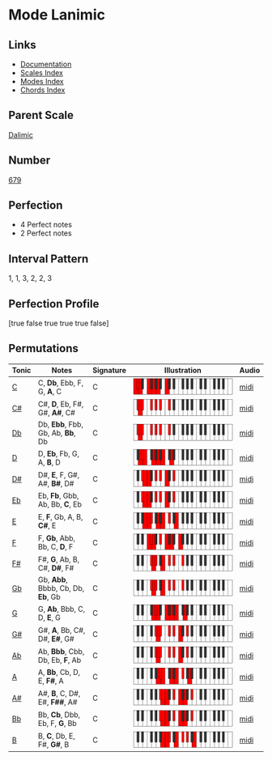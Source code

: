 # Mode Lanimic

## Links

- [Documentation](index.md)
- [Scales Index](Scales.md)
- [Modes Index](Modes.md)
- [Chords Index](Chords.md)

## Parent Scale

[Dalimic](ScaleDalimic.md)

## Number

[679](https://ianring.com/musictheory/scales/679)

## Perfection

- 4 Perfect notes
- 2 Perfect notes

## Interval Pattern

1, 1, 3, 2, 2, 3

## Perfection Profile

[true false true true true false]

## Permutations

| Tonic | Notes | Signature | Illustration | Audio |
|-------|-------|-----------|--------------|-------|
| [C](ModeCNaturalLanimic.md) | C, **Db**, Ebb, F, G, **A**, C | C | ![CNaturalLanimic](ModeCNaturalLanimic.png) | [midi](https://github.com/edipermadi/music/blob/main/docs/ModeCNaturalLanimic.mid?raw=true) |
| [C#](ModeCSharpLanimic.md) | C#, **D**, Eb, F#, G#, **A#**, C# | C | ![CSharpLanimic](ModeCSharpLanimic.png) | [midi](https://github.com/edipermadi/music/blob/main/docs/ModeCSharpLanimic.mid?raw=true) |
| [Db](ModeDFlatLanimic.md) | Db, **Ebb**, Fbb, Gb, Ab, **Bb**, Db | C | ![DFlatLanimic](ModeDFlatLanimic.png) | [midi](https://github.com/edipermadi/music/blob/main/docs/ModeDFlatLanimic.mid?raw=true) |
| [D](ModeDNaturalLanimic.md) | D, **Eb**, Fb, G, A, **B**, D | C | ![DNaturalLanimic](ModeDNaturalLanimic.png) | [midi](https://github.com/edipermadi/music/blob/main/docs/ModeDNaturalLanimic.mid?raw=true) |
| [D#](ModeDSharpLanimic.md) | D#, **E**, F, G#, A#, **B#**, D# | C | ![DSharpLanimic](ModeDSharpLanimic.png) | [midi](https://github.com/edipermadi/music/blob/main/docs/ModeDSharpLanimic.mid?raw=true) |
| [Eb](ModeEFlatLanimic.md) | Eb, **Fb**, Gbb, Ab, Bb, **C**, Eb | C | ![EFlatLanimic](ModeEFlatLanimic.png) | [midi](https://github.com/edipermadi/music/blob/main/docs/ModeEFlatLanimic.mid?raw=true) |
| [E](ModeENaturalLanimic.md) | E, **F**, Gb, A, B, **C#**, E | C | ![ENaturalLanimic](ModeENaturalLanimic.png) | [midi](https://github.com/edipermadi/music/blob/main/docs/ModeENaturalLanimic.mid?raw=true) |
| [F](ModeFNaturalLanimic.md) | F, **Gb**, Abb, Bb, C, **D**, F | C | ![FNaturalLanimic](ModeFNaturalLanimic.png) | [midi](https://github.com/edipermadi/music/blob/main/docs/ModeFNaturalLanimic.mid?raw=true) |
| [F#](ModeFSharpLanimic.md) | F#, **G**, Ab, B, C#, **D#**, F# | C | ![FSharpLanimic](ModeFSharpLanimic.png) | [midi](https://github.com/edipermadi/music/blob/main/docs/ModeFSharpLanimic.mid?raw=true) |
| [Gb](ModeGFlatLanimic.md) | Gb, **Abb**, Bbbb, Cb, Db, **Eb**, Gb | C | ![GFlatLanimic](ModeGFlatLanimic.png) | [midi](https://github.com/edipermadi/music/blob/main/docs/ModeGFlatLanimic.mid?raw=true) |
| [G](ModeGNaturalLanimic.md) | G, **Ab**, Bbb, C, D, **E**, G | C | ![GNaturalLanimic](ModeGNaturalLanimic.png) | [midi](https://github.com/edipermadi/music/blob/main/docs/ModeGNaturalLanimic.mid?raw=true) |
| [G#](ModeGSharpLanimic.md) | G#, **A**, Bb, C#, D#, **E#**, G# | C | ![GSharpLanimic](ModeGSharpLanimic.png) | [midi](https://github.com/edipermadi/music/blob/main/docs/ModeGSharpLanimic.mid?raw=true) |
| [Ab](ModeAFlatLanimic.md) | Ab, **Bbb**, Cbb, Db, Eb, **F**, Ab | C | ![AFlatLanimic](ModeAFlatLanimic.png) | [midi](https://github.com/edipermadi/music/blob/main/docs/ModeAFlatLanimic.mid?raw=true) |
| [A](ModeANaturalLanimic.md) | A, **Bb**, Cb, D, E, **F#**, A | C | ![ANaturalLanimic](ModeANaturalLanimic.png) | [midi](https://github.com/edipermadi/music/blob/main/docs/ModeANaturalLanimic.mid?raw=true) |
| [A#](ModeASharpLanimic.md) | A#, **B**, C, D#, E#, **F##**, A# | C | ![ASharpLanimic](ModeASharpLanimic.png) | [midi](https://github.com/edipermadi/music/blob/main/docs/ModeASharpLanimic.mid?raw=true) |
| [Bb](ModeBFlatLanimic.md) | Bb, **Cb**, Dbb, Eb, F, **G**, Bb | C | ![BFlatLanimic](ModeBFlatLanimic.png) | [midi](https://github.com/edipermadi/music/blob/main/docs/ModeBFlatLanimic.mid?raw=true) |
| [B](ModeBNaturalLanimic.md) | B, **C**, Db, E, F#, **G#**, B | C | ![BNaturalLanimic](ModeBNaturalLanimic.png) | [midi](https://github.com/edipermadi/music/blob/main/docs/ModeBNaturalLanimic.mid?raw=true) |
